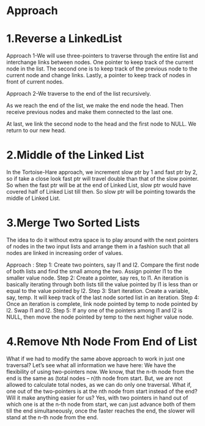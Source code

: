 # Approach


# 1.Reverse a LinkedList
Approach 1-We will use three-pointers to traverse through the entire list and interchange links between nodes. One pointer to keep track of the current node in the list. The second one is to keep track of the previous node to the current node and change links. Lastly, a pointer to keep track of nodes in front of current nodes.

Approach 2-We traverse to the end of the list recursively.

As we reach the end of the list, we make the end node the head. Then receive previous nodes and make them connected to the last one.

At last, we link the second node to the head and the first node to NULL. We return to our new head.

# 2.Middle of the Linked List
In the Tortoise-Hare approach, we increment slow ptr by 1 and fast ptr by 2, so if take a close look fast ptr will travel double than that of the slow pointer. So when the fast ptr will be at the end of Linked List, slow ptr would have covered half of Linked List till then. So slow ptr will be pointing towards the middle of Linked List.

# 3.Merge Two Sorted Lists
The idea to do it without extra space is to play around with the next pointers of nodes in the two input lists and arrange them in a fashion such that all nodes are linked in increasing order of values.

Approach :
Step 1: Create two pointers, say l1 and l2. Compare the first node of both lists and find the small among the two. Assign pointer l1 to the smaller value node.
Step 2: Create a pointer, say res, to l1. An iteration is basically iterating through both lists till the value pointed by l1 is less than or equal to the value pointed by l2.
Step 3: Start iteration. Create a variable, say, temp. It will keep track of the last node sorted list in an iteration.
Step 4: Once an iteration is complete, link node pointed by temp to node pointed by l2. Swap l1 and l2.
Step 5: If any one of the pointers among l1 and l2 is NULL, then move the node pointed by temp to the next higher value node.

# 4.Remove Nth Node From End of List
What if we had to modify the same above approach to work in just one traversal? Let’s see what all information we have here:
We have the flexibility of using two-pointers now.
We know, that the n-th node from the end is the same as (total nodes – n)th node from start.
But, we are not allowed to calculate total nodes, as we can do only one traversal.
What if, one out of the two-pointers is at the nth node from start instead of the end? Will it make anything easier for us?
Yes, with two pointers in hand out of which one is at the n-th node from start, we can just advance both of them till the end simultaneously, once the faster reaches the end, the slower will stand at the n-th node from the end.
